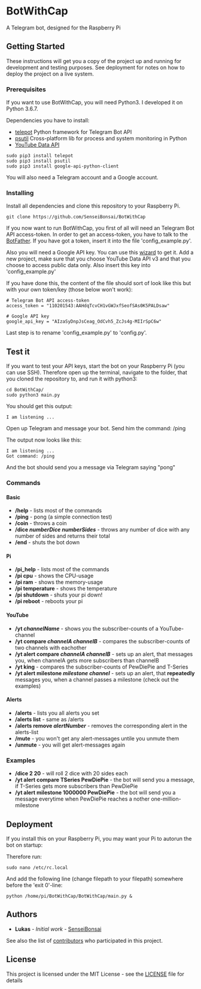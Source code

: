 # BotWithCap

A Telegram bot, designed for the Raspberry Pi

## Getting Started

These instructions will get you a copy of the project up and running for development and testing purposes. See deployment for notes on how to deploy the project on a live system.

### Prerequisites

If you want to use BotWithCap, you will need Python3. I developed it on Python 3.6.7.

Dependencies you have to install:
* [telepot](https://github.com/nickoala/telepot) Python framework for Telegram Bot API 
* [psutil](https://github.com/giampaolo/psutil) Cross-platform lib for process and system monitoring in Python
* [YouTube Data API](https://developers.google.com/youtube/v3/getting-started)


```
sudo pip3 install telepot
sudo pip3 install psutil
sudo pip3 install google-api-python-client
```

You will also need a Telegram account and a Google account.

### Installing

Install all dependencies and clone this repository to your Raspberry Pi.

```
git clone https://github.com/SenseiBonsai/BotWithCap
```

If you now want to run BotWithCap, you first of all will need an Telegram Bot API access-token. In order to get an access-token, you have to talk to the [BotFather](https://core.telegram.org/bots/#6-botfather).
If you have got a token, insert it into the file 'config_example.py'.

Also you will need a Google API key. You can use this [wizard](https://console.developers.google.com/start/api?id=youtube) to get it. Add a new project, make sure that you choose YouTube Data API v3 and that you choose to access public data only.
Also insert this key into 'config_example.py'

If you have done this, the content of the file should sort of look like this but with your own token/key (those below won't work):

```
# Telegram Bot API access-token
access_token = "110201543:AAHdqTcvCH1vGWJxfSeofSAs0K5PALDsaw"

# Google API key
google_api_key = "AIzaSyDnpJsCeag_OdCvh5_ZcJs4g-MIIrSpC6w"
```

Last step is to rename 'config_example.py' to 'config.py'.

## Test it

If you want to test your API keys, start the bot on your Raspberry Pi (you can use SSH). Therefore open up the terminal, navigate to the folder, that you cloned the repository to, and run it with python3:

```
cd BotWithCap/
sudo python3 main.py
```

You should get this output:

```
I am listening ...
```

Open up Telegram and message your bot. Send him the command: /ping

The output now looks like this:

```
I am listening ...
Got command: /ping
```

And the bot should send you a message via Telegram saying "pong"

### Commands

#### Basic
* **/help** - lists most of the commands
* **/ping** - pong (a simple connection test)
* **/coin** - throws a coin
* **/dice *numberDice* *numberSides*** - throws any number of dice with any number of sides and returns their total
* **/end** - shuts the bot down

#### Pi
* **/pi_help** - lists most of the commands
* **/pi cpu** - shows the CPU-usage
* **/pi ram** - shows the memory-usage
* **/pi temperature** - shows the temperature
* **/pi shutdown** - shuts your pi down!
* **/pi reboot** - reboots your pi

#### YouTube
* **/yt *channelName*** - shows you the subscriber-counts of a YouTube-channel
* **/yt compare *channelA* *channelB*** - compares the subscriber-counts of two channels with eachother
* **/yt alert compare *channelA* *channelB*** - sets up an alert, that messages you, when channelA gets more subscribers than channelB
* **/yt king** - compares the subscriber-counts of PewDiePie and T-Series
* **/yt alert milestone *milestone* *channel*** - sets up an alert, that **repeatedly** messages you, when a channel passes a milestone (check out the examples) 

#### Alerts
* **/alerts** - lists you all alerts you set
* **/alerts list** - same as /alerts
* **/alerts remove *alertNumber*** - removes the corresponding alert in the alerts-list
* **/mute** - you won't get any alert-messages untile you unmute them
* **/unmute** - you will get alert-messages again

### Examples
* **/dice 2 20** - will roll 2 dice with 20 sides each
* **/yt alert compare TSeries PewDiePie** - the bot will send you a message, if T-Series gets more subscribers than PewDiePie
* **/yt alert milestone 1000000 PewDiePie** - the bot will send you a message everytime when PewDiePie reaches a nother one-million-milestone

## Deployment

If you install this on your Raspberry Pi, you may want your Pi to autorun the bot on startup:

Therefore run:

```
sudo nano /etc/rc.local
```

And add the following line (change filepath to your filepath) somewhere before the 'exit 0'-line:

```
python /home/pi/BotWithCap/BotWithCap/main.py &
```

## Authors

* **Lukas** - *Initial work* - [SenseiBonsai](https://github.com/SenseiBonsai)

See also the list of [contributors](https://github.com/SenseiBonsai/BotWithCap/graphs/contributors) who participated in this project.

## License

This project is licensed under the MIT License - see the [LICENSE](LICENSE) file for details
